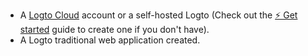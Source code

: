 - A [Logto Cloud](https://cloud.logto.io) account or a self-hosted Logto (Check out the [⚡ Get started](https://docs.logto.io/docs/guides/get-started/) guide to create one if you don't have).
- A Logto traditional web application created.
